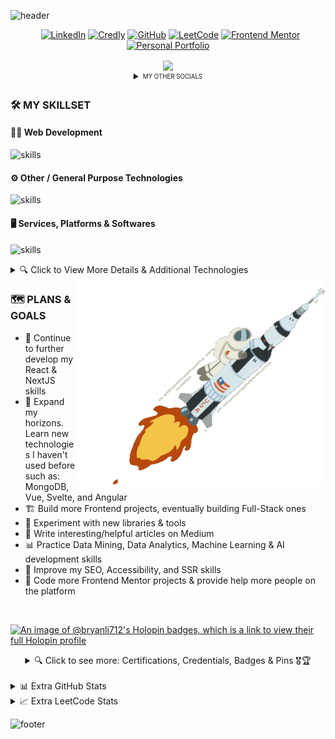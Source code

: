 ![header](https://capsule-render.vercel.app/api?type=waving&height=300&color=gradient&customColorList=24&text=Bryan%20Li&section=header&reversal=false&textBg=false&fontAlign=50&animation=twinkling&desc=Aspiring%20Full-Stack%20Developer%20|%20Recent%20Graduate%20|%20Specialized%20Honours%20in%20Computer%20Science%20(BSc)&fontColor=FFFFFF&fontAlignY=36&descAlignY=60&fontSize=85&descSize=18)

<!-- ============================================================================================================================== -->
<!-- ============================================================================================================================== -->
<!-- ======== SOCIAL ICONS + PROFILE VIEW COUNTER ======== -->
<!-- ============================================================================================================================== -->
<!-- ============================================================================================================================== -->
<div align="center">
    
&nbsp;
[![LinkedIn](https://img.shields.io/badge/LinkedIn-0072b1?style=for-the-badge&logo=linkedin&logoColor=white)](https://www.linkedin.com/in/bryan-li712/)
[![Credly](https://img.shields.io/badge/Credly-FF6B00?style=for-the-badge&logo=credly&logoColor=white)](https://www.credly.com/users/bryan-li712)
[![GitHub](https://img.shields.io/badge/GitHub-181717?style=for-the-badge&logo=github&logoColor=white)](https://github.com/Zy8712)
[![LeetCode](https://img.shields.io/badge/LeetCode-FFA116?style=for-the-badge&logo=leetcode&logoColor=white)](https://leetcode.com/Zy8712/)
[![Frontend Mentor](https://img.shields.io/badge/Frontend_Mentor-3F54A3?style=for-the-badge&logo=frontend-mentor&logoColor=white)](https://www.frontendmentor.io/profile/Zy8712)
[![Personal Portfolio](https://img.shields.io/badge/Personal_Portfolio_Site-ED1C24?style=for-the-badge&logo=dungeonsanddragons&logoColor=white)](https://bryanli.vercel.app/)
</div>

<div align="center">
  <img align="center" class="img" src="https://komarev.com/ghpvc/?username=Bz8712&color=brightgreen&label=Profile+Visits" />
</div>

<details align="center">
    <summary><sub><sup>MY OTHER SOCIALS</sup></sub></summary>
    
[![freeCodeCamp](https://img.shields.io/badge/freeCodeCamp-0A0A23?style=for-the-badge&logo=freecodecamp&logoColor=white)](https://www.freecodecamp.org/bryan-li712)
[![CodeChef](https://img.shields.io/badge/CodeChef-5B4638?style=for-the-badge&logo=codechef&logoColor=white)](https://www.codechef.com/users/zy8712)
[![Medium](https://img.shields.io/badge/Medium-000000?style=for-the-badge&logo=medium&logoColor=white)](https://medium.com/@bryan-li712)
</details>

<!-- ============================================================================================================================== -->
<!-- ============================================================================================================================== -->
<!-- ============================================================================================================================== -->

<!-- ============================================================================================================================== -->
<!-- ============================================================================================================================== -->
<!-- ======== PRIMARY SKILLS SECTION (WITHOUT DETAILS & MISSING SOME SKILLS) ======== -->
<!-- ============================================================================================================================== -->
<!-- ============================================================================================================================== -->
### 🛠 MY SKILLSET

<h4>👨‍💻 Web Development</h4>

![skills](https://skillicons.dev/icons?i=html,css,js,sass,react,tailwind,bootstrap,ts,nodejs,nextjs,redux,jquery,astro,vue,angular,vite,vitest,jest,materialui,styledcomponents,regex&theme=dark)

<h4>⚙️ Other / General Purpose Technologies</h4>

![skills](https://skillicons.dev/icons?i=java,py,c,cpp,md,fortran,matlab,androidstudio,mysql,postgres,php,bash,powershell&theme=dark)

<h4>🖥️ Services, Platforms & Softwares</h4>

![skills](https://skillicons.dev/icons?i=github,vscode,figma,vercel,svg,eclipse,atom,git,githubactions,gitlab,netlify,linux&theme=dark)

<!-- ============================================================================================================================== -->
<!-- ============================================================================================================================== -->
<!-- ============================================================================================================================== -->

<details>
  <summary>🔍 Click to View More Details & Additional Technologies</summary>
  <br>
  <details align="center">
      <summary>Web Development Details & Additional Technologies</summary>
      <h3 align="left">Web Development</h3>
  
  | 📷 Icon | 📄 Name | 🗃️ My Experience | 🗂️ Projects Used In | Last Used |
  | :----: | :----: | :----------: | :------------: | :-----: |
  | ![html](https://skillicons.dev/icons?i=html&theme=dark) | [![HTML](https://img.shields.io/badge/HTML5-E34F26?logo=html5&logoColor=white)](https://html.com/) | 6+ Years | |
  | ![css](https://skillicons.dev/icons?i=css&theme=dark) | [![CSS](https://img.shields.io/badge/CSS3-1572B6?logo=css3&logoColor=white)](https://www.w3.org/Style/CSS/Overview.en.html) | 5+ Years | |
  | ![javascript](https://skillicons.dev/icons?i=js&theme=dark) | [![JavaScript](https://img.shields.io/badge/JavaScript-black?logo=javascript&logoColor=yellow)](https://www.javascript.com/) | 4+ Years | |
  | ![sass](https://skillicons.dev/icons?i=sass&theme=dark) | [![Sass](https://img.shields.io/badge/Sass/Scss-CC6699?logo=sass&logoColor=white)](https://sass-lang.com/) | 1+ Years | |
  | ![react](https://skillicons.dev/icons?i=react&theme=dark) | [![React](https://img.shields.io/badge/React-61DAFB?logo=react&logoColor=white)](https://reactjs.org/) | 1+ Years | |
  | ![tailwind](https://skillicons.dev/icons?i=tailwind&theme=dark) | [![Tailwind CSS](https://img.shields.io/badge/Tailwind_CSS-06B6D4?logo=tailwind-css&logoColor=white)](https://tailwindcss.com/) | 1+ Years | |
  | ![bootstrap](https://skillicons.dev/icons?i=bootstrap&theme=dark) | [![Bootstrap](https://img.shields.io/badge/Bootstrap-7952B3?logo=bootstrap&logoColor=white)](https://getbootstrap.com/) | 1+ Years | |
  | ![typescript](https://skillicons.dev/icons?i=ts&theme=dark) | [![TypeScript](https://img.shields.io/badge/TypeScript-3178C6?logo=typescript&logoColor=white)](https://www.typescriptlang.org/) | < 1 Year | |
  | ![nodejs](https://skillicons.dev/icons?i=nodejs&theme=dark) | [![Node JS](https://img.shields.io/badge/Node_JS-339933?logo=node.js&logoColor=white)](https://nodejs.org/en/) | 1+ Years | |
  | ![nextjs](https://skillicons.dev/icons?i=nextjs&theme=dark) | [![NextJS](https://img.shields.io/badge/Next_JS-black?logo=next.js&logoColor=white)](https://nextjs.org/) | | |
  | ![redux](https://skillicons.dev/icons?i=redux&theme=dark) | [![Redux](https://img.shields.io/badge/Redux-764ABC?logo=redux&logoColor=white)](https://redux.js.org/) | | |
  | ![jquery](https://skillicons.dev/icons?i=jquery&theme=dark) | [![jQuery](https://img.shields.io/badge/jQuery-0769AD?logo=jquery&logoColor=white)](https://jquery.com/) | | |
  | ![vite](https://skillicons.dev/icons?i=vite&theme=dark) | [![Vite](https://img.shields.io/badge/Vite-646CFF?logo=vite&logoColor=white)](https://vitejs.dev/) | 1+ Years | |
  | ![vitest](https://skillicons.dev/icons?i=vitest&theme=dark) | [![Vitest](https://img.shields.io/badge/Vitest-6E9F18?logo=vitest&logoColor=white)](https://vitest.dev/) | < 1 Year | |
  | ![jest](https://skillicons.dev/icons?i=jest&theme=dark) | [![Jest](https://img.shields.io/badge/Jest-C21325?logo=jest&logoColor=white)](https://jestjs.io/) | < 1 Year | |
  | ![materialui](https://skillicons.dev/icons?i=materialui&theme=dark) | [![MaterialUI](https://img.shields.io/badge/Material_UI-007FFF?logo=mui&logoColor=white)](https://mui.com/) | < 1 Year | |
  | ![styledcomponents](https://skillicons.dev/icons?i=styledcomponents&theme=dark) | [![Styled Components](https://img.shields.io/badge/Styled_Components-DB7093?logo=styledcomponents&logoColor=white)](https://www.styled-components.com/) | < 1 Year | |
  | ![regex](https://skillicons.dev/icons?i=regex&theme=dark) | [![Regular Expressions](https://img.shields.io/badge/Regex-3366cc?logo=regex&logoColor=white)](https://regexr.com/) | 3+ Years | |
  | | [![Less](https://img.shields.io/badge/Less-1D365D?logo=less&logoColor=white)](https://lesscss.org/) | | |
  | | [![Animate on Scroll](https://img.shields.io/badge/Animate_On_Scroll-3F51B5?logo=github&logoColor=white)](https://michalsnik.github.io/aos/) | | |
  | | [![Line Awesome](https://img.shields.io/badge/Line_Awesome-1FB141?logo=icons8&logoColor=white)](https://icons8.com/line-awesome) | | |
  | | [![Font Awesome](https://img.shields.io/badge/Font_Awesome-528DD7?logo=font-awesome&logoColor=white)](https://fontawesome.com/) | | |
  | | | | |
  | | [![VueJS](https://img.shields.io/badge/VueJS-4FC08D?logo=vue.js&logoColor=white)](https://vuejs.org/) | | |
  | | [![AngularJS](https://img.shields.io/badge/AngularJS-E23237?logo=angularjs&logoColor=white)](https://angularjs.org/) | | |


  </details>    

  <details align="center">
      <summary>General Purpose Tech Details & Additional Technologies</summary>
      <h3 align="left">Other / General Purpose Technologies</h3>
  
  | 📷 Icon | 📄 Name | 🗃️ My Experience | 🗂️ Projects Used In | Last Used |
  | :----: | :----: | :----------: | :------------: | :-----: |
  | ![java](https://skillicons.dev/icons?i=java&theme=dark) | [![Java](https://img.shields.io/badge/Java-ED8B00?logo=java&logoColor=white)](https://www.java.com/) | 4+ Years | |
  | ![python](https://skillicons.dev/icons?i=python&theme=dark) | [![Python](https://img.shields.io/badge/Python-3670A0?logo=python&logoColor=ffdd54)](https://www.python.org/) | 3+ Years | |
  | ![c](https://skillicons.dev/icons?i=c&theme=dark) | [![C](https://img.shields.io/badge/C-A8B9CC?logo=c&logoColor=white)](https://en.wikipedia.org/wiki/C_(programming_language)) | 1+ Years | |
  | ![c++](https://skillicons.dev/icons?i=cpp&theme=dark) | [![C++](https://img.shields.io/badge/C++-00599C?logo=c%2B%2B&logoColor=white)](https://en.wikipedia.org/wiki/C%2B%2B) | 1+ Years | |
  | ![markdown](https://skillicons.dev/icons?i=md&theme=dark) | [![Markdown](https://img.shields.io/badge/Markdown-000000?logo=markdown&logoColor=white)](https://en.wikipedia.org/wiki/Markdown) | 1+ Years | |
  | ![fortran](https://skillicons.dev/icons?i=fortran&theme=dark) | [![Fortran](https://img.shields.io/badge/Fortran-white?logo=fortran&logoColor=734f96)](https://fortran-lang.org/) | 1+ Years | |
  | ![matlab](https://skillicons.dev/icons?i=matlab&theme=dark) | [![MatLab](https://img.shields.io/badge/MatLab-8B4000?logo=assembly&logoColor=white)](https://www.mathworks.com/products/matlab.html) | 1 Year | |
  | ![android studio](https://skillicons.dev/icons?i=androidstudio&theme=dark) | [![Android Studio](https://img.shields.io/badge/Android_Studio-3DDC84?logo=android-studio&logoColor=white)](https://developer.android.com/studio) | 1 Year | |
  | ![mysql](https://skillicons.dev/icons?i=mysql&theme=dark) | [![MySQL](https://img.shields.io/badge/MySQL-4479A1?logo=mysql&logoColor=white)](https://www.mysql.com/) | 1 Year | |
  | ![postgres](https://skillicons.dev/icons?i=postgres&theme=dark) | [![PostgreSQL](https://img.shields.io/badge/PostgreSQL-4169E1?logo=postgresql&logoColor=white)](https://www.postgresql.org/) | < 1 Year | |
  | ![php](https://skillicons.dev/icons?i=php&theme=dark) | [![PHP](https://img.shields.io/badge/PHP-777BB4?logo=php&logoColor=white)](https://www.php.net/) | < 1 Year | |
  | ![bash](https://skillicons.dev/icons?i=bash&theme=dark) | [![Bash](https://img.shields.io/badge/Bash-4EAA25?logo=gnubash&logoColor=white)](https://www.gnu.org/software/bash/) | 1 Year | |
  | ![powershell](https://skillicons.dev/icons?i=powershell&theme=dark) | [![Powershell](https://img.shields.io/badge/Powershell-5391FE?logo=powershell&logoColor=white)](https://learn.microsoft.com/en-us/powershell/) | 1 Year | |
  | | [![Assembly](https://img.shields.io/badge/Assembly-6E4C13?logo=assembly&logoColor=white)](https://en.wikipedia.org/wiki/Assembly_language) | | |
  | | [![Verilog](https://img.shields.io/badge/Verilog-00008B?logo=verilog&logoColor=green)](https://en.wikipedia.org/wiki/Verilog) | | |
  | | [![MongoDB](https://img.shields.io/badge/MongoDB-47A248?logo=mongodb&logoColor=white)](https://www.mongodb.com/) | | |
  | | [![JSON](https://img.shields.io/badge/JSON-000000?logo=json&logoColor=white)](https://www.json.org/) | | |
  | | | | |
  | | | | |
  | | | | |
  | | | | |
  | | | | |

  </details>

  <details align="center">
      <summary>Services, Platforms & Softwares Details & Additional Technologies</summary>
      <h3 align="left">Services, Platforms & Softwares</h3>
  
  | 📷 Icon | 📄 Name | 🗃️ My Experience | 🗂️ Projects Used In | Last Used |
  | :----: | :----: | :----------: | :------------: | :-----: |
  | | [![GitHub](https://img.shields.io/badge/GitHub-181717?logo=github&logoColor=white)](https://github.com/) | | |
  | | [![Visual Studio Code](https://img.shields.io/badge/Visual_Studio_Code-007ACC?logo=visual-studio-code&logoColor=white)](https://code.visualstudio.com/) | | |
  | | [![Figma](https://img.shields.io/badge/Figma-A259FF?logo=figma&logoColor=white)](https://figma.com) | | |
  | | [![Vercel](https://img.shields.io/badge/Vercel-000000?logo=vercel&logoColor=white)](https://vercel.com/) | | |
  | | [![SVGl](https://img.shields.io/badge/SVG-FFB13B?logo=svg&logoColor=black)](https://www.w3.org/Graphics/SVG/) | | |
  | | [![Eclipse](https://img.shields.io/badge/Eclipse-2C2255?logo=eclipse-ide&logoColor=white)](https://www.eclipse.org/) | | |
  | | [![Atom](https://img.shields.io/badge/Atom-66595C?logo=atom&logoColor=white)](https://atom.io/) | | |
  | | [![Git](https://img.shields.io/badge/Git-F05032?logo=git&logoColor=white)](https://git-scm.com/) | | |
  | | [![GitHub Actions](https://img.shields.io/badge/GitHub_Actions-2088FF?logo=github-actions&logoColor=white)](https://github.com/features/actions) | | |
  | | [![Google Colab](https://img.shields.io/badge/Google_Collab-F9AB00?logo=google-colab&logoColor=white)](https://colab.research.google.com/) | | |
  | | [![Microsoft Office](https://img.shields.io/badge/Microsoft_Office-D83B01?logo=microsoft-office&logoColor=white)](https://www.office.com/) | | |
  | | [![Google Fonts](https://img.shields.io/badge/Google_Fonts-4285F4?logo=google-fonts&logoColor=white)](https://fonts.google.com/) | | |
  | | [![GitLab](https://img.shields.io/badge/GitLab-FC6D26?logo=gitlab&logoColor=white)](https://about.gitlab.com/) | | |
  | | [![GitHub Pages](https://img.shields.io/badge/GitHub_Pages-222222?logo=github-pages&logoColor=white)](https://pages.github.com/) | | |
  | | | | |
  | | [![Unsplash](https://img.shields.io/badge/Unsplash-000000?logo=unsplash&logoColor=white)](https://unsplash.com/) | | |
  | | [![Pexels](https://img.shields.io/badge/Pexels-05A081?logo=pexels&logoColor=white)](https://www.pexels.com/) | | |
  | | [![Windows](https://img.shields.io/badge/Windows-0078D6?logo=windows&logoColor=white)](https://www.microsoft.com/en-ca/windows) | | |
  | | [![Linux](https://img.shields.io/badge/Linux-FCC624?logo=linux&logoColor=black)](https://www.linux.org/) | | |
  | | [![macOS](https://img.shields.io/badge/macOS-000000?logo=macos&logoColor=white)](https://en.wikipedia.org/wiki/MacOS) | | |
  | | [![Windows Terminal](https://img.shields.io/badge/Windows_Terminal-4D4D4D?logo=windows-terminal&logoColor=white)](https://www.microsoft.com/store/apps/9n0dx20hk701) | | |
  | | [![Microsoft Teams](https://img.shields.io/badge/Microsoft_Teams-6264A7?logo=microsoft-teams&logoColor=white)](https://www.microsoft.com/en-ca/microsoft-teams/log-in) | | |
  | | [![Slack](https://img.shields.io/badge/Slack-4A154B?logo=slack&logoColor=white)](https://slack.com/) | | |
  | | [![TeamSpeak](https://img.shields.io/badge/TeamSpeak-2580C3?logo=teamspeak&logoColor=white)](https://teamspeak.com/) | | |
  | | [![Jira](https://img.shields.io/badge/Jira-0052CC?logo=jira&logoColor=white)](https://www.atlassian.com/software/jira) | | |
  | | [![LinkedIn](https://img.shields.io/badge/LinkedIn-0A66C2?logo=linkedin&logoColor=white)](https://www.linkedin.com/) | | |
  | | [![Indeed](https://img.shields.io/badge/Indeed-003A9B?logo=indeed&logoColor=white)](https://indeed.com/) | | |
  | | [![Glassdoor](https://img.shields.io/badge/Glassdoor-0CAA41?logo=glassdoor&logoColor=white)](https://www.glassdoor.ca/index.htm) | | |
  | | [![Frontend Mentor](https://img.shields.io/badge/Frontend_Mentor-3F54A3?logo=frontend-mentor&logoColor=white)](https://www.frontendmentor.io/) | | |
  | | [![LeetCode](https://img.shields.io/badge/LeetCode-FFA116?logo=leetcode&logoColor=white)](https://leetcode.com/) | | |
  | | [![Kaggle](https://img.shields.io/badge/Kaggle-20BEFF?logo=kaggle&logoColor=white)](https://www.kaggle.com/) | | |
  | | [![CodeChef](https://img.shields.io/badge/CodeChef-5B4638?logo=codechef&logoColor=white)](https://www.codechef.com/) | | |
  | | [![Codeforces](https://img.shields.io/badge/Codeforces-1F8ACB?logo=codeforces&logoColor=white)](https://codeforces.com/) | | |
  | | [![Codewars](https://img.shields.io/badge/Codewars-B1361E?logo=codewars&logoColor=white)](https://www.codewars.com/) | | |
  | | [![VirusTotal](https://img.shields.io/badge/VirusTotal-white?logo=virustotal&logoColor=blue)](https://www.virustotal.com/gui/home/upload/) | | |
  | | [![Simple Icons](https://img.shields.io/badge/Simple_Icons-111111?logo=simple-icons&logoColor=white)](https://simpleicons.org/) | | |
  | | | | |

</details>


</details>


<img src="./assets/saturn-v-space.gif" alt="astronaut_rocket_gif" style="width: 400px;" align="right" >

### 🗺️ PLANS & GOALS
- 🐉 Continue to further develop my React & NextJS skills
- 🚀 Expand my horizons. Learn new technologies I haven't used before such as: MongoDB, Vue, Svelte, and Angular
- 🏗️ Build more Frontend projects, eventually building Full-Stack ones
- 🧪 Experiment with new libraries & tools
- 📰 Write interesting/helpful articles on Medium
- 📊 Practice Data Mining, Data Analytics, Machine Learning & AI development skills
- 🔎 Improve my SEO, Accessibility, and SSR skills
- 🐐 Code more Frontend Mentor projects & provide help more people on the platform

<br>

<!-- ============================================================================================================================== -->
<!-- ============================================================================================================================== -->
<!-- ======== BADGES, PINS, CERTIFICATES, CREDENTIALS, ETC SECTION ======== -->
<!-- ============================================================================================================================== -->
<!-- ============================================================================================================================== -->
[![An image of @bryanli712's Holopin badges, which is a link to view their full Holopin profile](https://holopin.me/bryanli712)](https://holopin.io/@bryanli712)
<details align="center">
  <summary> 🔍 Click to see more: Certifications, Credentials, Badges & Pins 🎖️🏆 </summary>
  <br>

  [![trophy](https://github-profile-trophy.vercel.app/?username=Zy8712&column=6&margin-w=15&margin-h=15&theme=monokai)](https://github.com/ryo-ma/github-profile-trophy)
  <br>
  <br>
<!--START_SECTION:badges-->
[![Big Data Foundations - Level 1](https://images.credly.com/size/110x110/images/16d5a420-770b-4699-97ec-46708e3680c5/Big_Data_Found_Level_1_-_CC_-_2019.png)](http://www.credly.com/badges/4c43a48a-c201-43c4-b9c4-38ba22b7341e "Big Data Foundations - Level 1")
[![Data Science Tools](https://images.credly.com/size/110x110/images/de9471ce-018c-4bf4-af49-5c9c1d488613/Data_Science_Tools.png)](http://www.credly.com/badges/9c3065c2-3b6f-4a2d-b7c3-5cf351731027 "Data Science Tools")
[![Working in a Digital World: Professional Skills](https://images.credly.com/size/110x110/images/4f76c627-c180-49ae-a5a0-742885eef581/Working_in_a_Digital_World-_Professional_Skills.png)](http://www.credly.com/badges/cd13559a-acff-4445-94e3-1d12f248b510 "Working in a Digital World: Professional Skills")
[![Explore Emerging Tech](https://images.credly.com/size/110x110/images/c6f4a830-11d9-46ba-a061-8ac2e5a099e9/Explore_Emerging_Tech.png)](http://www.credly.com/badges/9ded8546-7222-4a8e-b63f-d4b412435550 "Explore Emerging Tech")
[![Job Application Essentials](https://images.credly.com/size/110x110/images/7ae738cc-d7af-45fd-ad53-3e21666cdeca/Job_Application_Essentials.png)](http://www.credly.com/badges/c2792244-818d-4d5e-bcef-4acd736c04dd "Job Application Essentials")
[![Project Management Fundamentals](https://images.credly.com/size/110x110/images/15977e21-6a48-4c41-ac31-16883188a049/SkillsBuild_ProjectManagementFundamentals_Badge.png)](http://www.credly.com/badges/ccae432f-a826-4b84-8ffd-3dc3540f87a9 "Project Management Fundamentals")
[![SkillsBuild - Customer Engagement: Communication and Personality Dynamics](https://images.credly.com/size/110x110/images/590b167d-83f8-4a54-b83d-fcb9b5200c88/Customer_Engagement-_Communication_and_Personality_Dynamics.png)](http://www.credly.com/badges/c9841af5-538a-4510-ae1e-ad55fe318877 "SkillsBuild - Customer Engagement: Communication and Personality Dynamics")
[![Agile Explorer](https://images.credly.com/size/110x110/images/3b7846e2-bdbd-4ed6-8543-182f47502190/image.png)](http://www.credly.com/badges/6bec94a9-a708-4308-be75-d64c68e5731b "Agile Explorer")
[![SkillsBuild - Customer Engagement: Problem Solving and Process Controls](https://images.credly.com/size/110x110/images/351a77ac-8c57-4dde-b479-6fa153ed6ce7/Customer_Engagement-_Problem_Solving_and_Process_Controls.png)](http://www.credly.com/badges/e67ccf9c-5294-4ef4-b2bc-a0c289beb30f "SkillsBuild - Customer Engagement: Problem Solving and Process Controls")
[![Explorations into Mindfulness](https://images.credly.com/size/110x110/images/6599523a-e811-4775-b037-c4c1417b0b4e/Explorations_into_Mindfulness.png)](http://www.credly.com/badges/20a9d500-52a4-4169-9b51-7705f243e209 "Explorations into Mindfulness")
[![Web Development Fundamentals](https://images.credly.com/size/110x110/images/0c1c6eed-818c-4f78-bfaa-7ea8704c863a/image.png)](http://www.credly.com/badges/729cdb3d-f128-4956-9706-3fb55d6e04fa "Web Development Fundamentals")
[![Foundations in Effective Mentoring](https://images.credly.com/size/110x110/images/ab2a4d4b-8f72-4029-92a6-67285936982f/image.png)](http://www.credly.com/badges/91f09e8c-691f-4c51-96d6-2bb04ea2b903 "Foundations in Effective Mentoring")
<!--END_SECTION:badges-->
  <p>
    Click <a href="https://www.credly.com/users/bryan-li712/badges">here</a> to see the rest of my badges on Credly. Workflow for automated readme badge updates sourced from <a href="https://github.com/pemtajo/badge-readme">here</a>.
  </p>    
</details>
<br>
<!-- ============================================================================================================================== -->
<!-- ============================================================================================================================== -->
<!-- ============================================================================================================================== -->

<details>
  <summary> 📊 Extra GitHub Stats </summary>
  <br>
  <div align="center"; style="display: flex; flex-direction: row;">
    <img alt="My Streak" src="https://github-readme-streak-stats.herokuapp.com/?user=zy8712&theme=tokyonight" alt="mystreak"/>
    <img alt="Profile Stats" class="img" src="http://github-profile-summary-cards.vercel.app/api/cards/profile-details?username=Zy8712&theme=tokyonight" />
    <img alt="Language Pie Chart" class="img" src="http://github-profile-summary-cards.vercel.app/api/cards/repos-per-language?username=Zy8712&theme=tokyonight" />
    <img alt="Language Percentage Bar Graph" class="img" src="http://github-profile-summary-cards.vercel.app/api/cards/most-commit-language?username=Zy8712&theme=tokyonight" />
    <img height="180em" src="https://github-readme-stats.vercel.app/api?username=Zy8712&show_icons=true&hide_border=true&&count_private=true&include_all_commits=true&env=PAT_1&theme=dark" /> 
    <img height="180em" src="https://github-readme-stats.vercel.app/api/top-langs/?username=Zy8712&show_icons=true&hide_border=true&layout=compact&langs_count=8&env=PAT_1&theme=dark"/>
    <picture>
      <source media="(prefers-color-scheme: dark)" srcset="https://github.com/zy8712/zy8712/raw/output/github-snake-dark.svg">
      <source media="(prefers-color-scheme: light)" srcset="https://github.com/zy8712/zy8712/raw/output/github-snake.svg">
      <img alt="snk" src="https://github.com/zy8712/zy8712/raw/output/github-snake.svg">
    </picture>
    <img alt="Contributions Profile" src="https://github-readme-activity-graph.vercel.app/graph?username=zy8712&custom_title=Bryan%20Li%27s%20Contribution%20Graph%20%5BLast%2030%20Days%5D&hide_border=true&theme=tokyo-night&bg_color=1d1b1b&color=ffffff&radius=16" />
    <!-- 
    <p align="center">
      <a href="https://github.com/Zy8712">
        <!-- <img src="https://github-stats-alpha.vercel.app/api?username=Zy8712&cc=010101&tc=37BCF6&ic=fff&bc=0000&count_private=true">
        <img src="https://github-stats-alpha.vercel.app/api?username=Zy8712&cc=1a1b27&tc=70a5fd&ic=bf91f3&bc=1a1b27&count_private=true">
      </a>
    </p>
    -->
  </div>
</details>

<details>
  <summary> 📈 Extra LeetCode Stats </summary>
  <br>
  <p align="center">
    <a href="https://leetcode.com/Zy8712/" target="_blank">
      <img title="Zy8712's LeetCode Stats" alt="Zy8712's LeetCode Stats" src="https://leetcard.jacoblin.cool/Zy8712?theme=unicorn&font=Paprika&ext=activity" />
    </a>
    <br>
  </p>
  <p align="center">
    <a href="https://leetcode.com/Zy8712/" target="_blank">
      <img title="Zy8712's LeetCode Stats" alt="Zy8712's LeetCode Stats" src="https://leetcard.jacoblin.cool/Zy8712?theme=unicorn&font=Paprika&ext=heatmap" />
    </a>
  </p>
  <p align="center">
    <a href="https://leetcode.com/Zy8712/" target="_blank">
      <img title="Zy8712's LeetCode Stats" alt="Zy8712's LeetCode Stats" src="https://leetcode-stats-six.vercel.app/?username=Zy8712&theme=dark">
    </a>
  </p>
</details>

<!--
<details>
    <summary>P</summary>
    <br>
    
[![Readme Card](https://github-readme-stats.vercel.app/api/pin/?username=zy8712&repo=audiophile-ecommerce-website&theme=tokyonight&hide_border=true)](https://github.com/anuraghazra/github-readme-stats)
</details>
-->
![footer](https://capsule-render.vercel.app/api?type=waving&height=200&color=gradient&customColorList=24&section=footer&reversal=false&textBg=false&fontAlign=50&animation=twinkling&fontAlignY=36&descAlignY=60&descSize=20)
